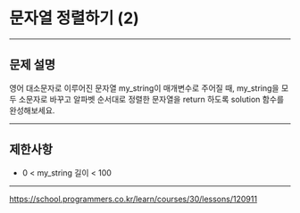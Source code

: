 # 문자열 정렬하기 (2)

---

## 문제 설명

영어 대소문자로 이루어진 문자열 my_string이 매개변수로 주어질 때, my_string을 모두 소문자로 바꾸고 알파벳 순서대로 정렬한 문자열을 return 하도록 solution 함수를 완성해보세요.

---

## 제한사항

- 0 < my_string 길이 < 100

---

https://school.programmers.co.kr/learn/courses/30/lessons/120911
